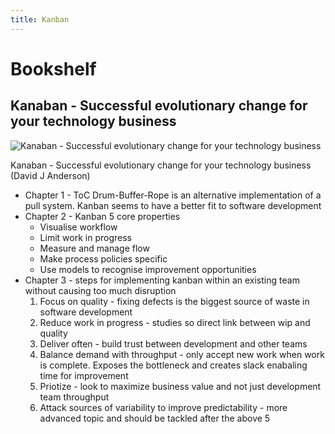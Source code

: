 ```yaml
---
title: Kanban
---
```


# Bookshelf

## Kanaban - Successful evolutionary change for your technology business

![Kanaban - Successful evolutionary change for your technology business](site.asset-base-url/Kanaban-Successful-evolutionary-change-for-your-technology-business-cover.jpg)

Kanaban - Successful evolutionary change for your technology business
(David J Anderson)

* Chapter 1 - ToC Drum-Buffer-Rope is an alternative implementation of a pull system.  Kanban seems to have a better fit to software development
* Chapter 2 - Kanban 5 core properties
    * Visualise workflow
    * Limit work in progress
    * Measure and manage flow
    * Make process policies specific
    * Use models to recognise improvement opportunities
* Chapter 3 - steps for implementing kanban within an existing team without causing too much disruption
    1. Focus on quality - fixing defects is the biggest source of waste in software development
    2. Reduce work in progress - studies so direct link between wip and quality
    3. Deliver often - build trust between development and other teams
    4. Balance demand with throughput - only accept new work when work is complete.  Exposes the bottleneck and creates slack enabaling time for improvement
    5. Priotize - look to maximize business value and not just development team throughput
    6. Attack sources of variability to improve predictability - more advanced topic and should be tackled after the above 5


